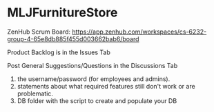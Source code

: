 # MLJFurnitureStore

ZenHub Scrum Board: https://app.zenhub.com/workspaces/cs-6232-group-4-65e8db885f455d003662bab6/board

Product Backlog is in the Issues Tab

Post General Suggestions/Questions in the Discussions Tab

1. the username/password (for employees and admins).
2. statements about what required features still don't work or are problematic.
3. DB folder with the script to create and populate your DB


